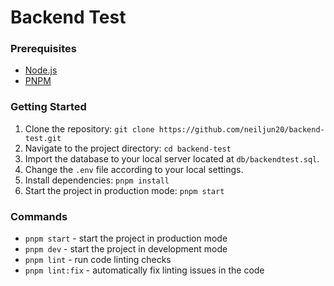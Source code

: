 # Backend Test

### Prerequisites
* [Node.js](https://nodejs.org/en/download)
* [PNPM](https://pnpm.io/installation#using-npm)

### Getting Started
1. Clone the repository: `git clone https://github.com/neiljun20/backend-test.git`
2. Navigate to the project directory: `cd backend-test`
3. Import the database to your local server located at `db/backendtest.sql`.
4. Change the `.env` file according to your local settings.
5. Install dependencies: `pnpm install`
6. Start the project in production mode: `pnpm start`

### Commands
* `pnpm start` - start the project in production mode
* `pnpm dev` - start the project in development mode
* `pnpm lint` - run code linting checks
* `pnpm lint:fix` - automatically fix linting issues in the code

